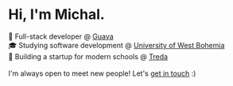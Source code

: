 # Hi, I'm Michal.

🏢 Full-stack developer @ [Guava](https://guava.cz) <br>
🎓️ Studying software development @ [University of West Bohemia](https://zcu.cz) <br>
🔨 Building a startup for modern schools @ [Treda](https://treda.eu) <br>
<br>
I'm always open to meet new people! Let's [get in touch](mailto:michal@skoula.com) :)
